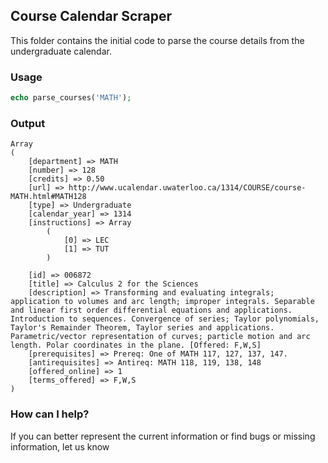 ## Course Calendar Scraper

This folder contains the initial code to parse the course details from the
undergraduate calendar. 

### Usage

```php
echo parse_courses('MATH');
```

### Output

```
Array
(
    [department] => MATH
    [number] => 128
    [credits] => 0.50
    [url] => http://www.ucalendar.uwaterloo.ca/1314/COURSE/course-MATH.html#MATH128
    [type] => Undergraduate
    [calendar_year] => 1314
    [instructions] => Array
        (
            [0] => LEC
            [1] => TUT
        )

    [id] => 006872
    [title] => Calculus 2 for the Sciences
    [description] => Transforming and evaluating integrals; application to volumes and arc length; improper integrals. Separable and linear first order differential equations and applications. Introduction to sequences. Convergence of series; Taylor polynomials, Taylor's Remainder Theorem, Taylor series and applications. Parametric/vector representation of curves; particle motion and arc length. Polar coordinates in the plane. [Offered: F,W,S]
    [prerequisites] => Prereq: One of MATH 117, 127, 137, 147.
    [antirequisites] => Antireq: MATH 118, 119, 138, 148
    [offered_online] => 1
    [terms_offered] => F,W,S
)
```

### How can I help?

If you can better represent the current information or find bugs
or missing information, let us know 

